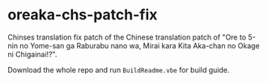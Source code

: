 # oreaka-chs-patch-fix

Chinses translation fix patch of the Chinese translation patch of "Ore to 5-nin no Yome-san ga Raburabu nano wa, Mirai kara Kita Aka-chan no Okage ni Chigainai!?".

Download the whole repo and run `BuildReadme.vbe` for build guide.

